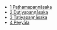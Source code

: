 
* [1 Paṭhamapaṇṇāsaka](/tipitaka/15A2/1.md)
* [2 Dutiyapaṇṇāsaka](/tipitaka/15A2/2.md)
* [3 Tatiyapaṇṇāsaka](/tipitaka/15A2/3.md)
* [4 Peyyāla](/tipitaka/15A2/4.md)

